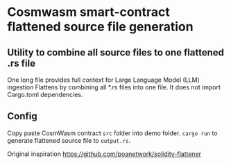 # Cosmwasm smart-contract flattened source file generation

## Utility to combine all source files to one flattened .rs file

One long file provides full context for Large Language Model (LLM) ingestion
Flattens by combining all \*.rs files into one file. It does not import Cargo.toml dependencies.

## Config

Copy paste CosmWasm contract `src` folder into demo folder.
`cargo run` to generate flattened source file to `output.rs`.

Original inspiration https://github.com/poanetwork/solidity-flattener
